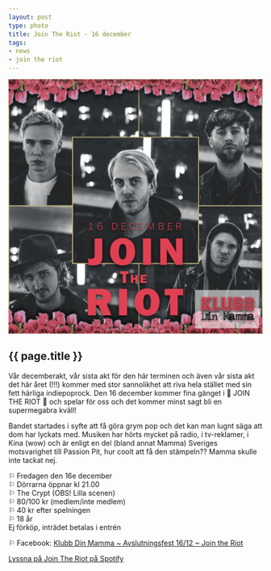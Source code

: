 ```yaml
---
layout: post
type: photo
title: Join The Riot - 16 december
tags:
- news
- join the riot
---
```


<img class="news-photo" src="/assets/img/news/Pressbild2_JointheRiot.png" alt="{{ page.title }}" />

## {{ page.title }}

Vår decemberakt, vår sista akt för den här terminen och även vår sista akt det här året (!!!) kommer med stor sannolikhet att riva hela stället med sin fett härliga indiepoprock. Den 16 december kommer fina gänget i 💞 JOIN THE RIOT 💞 och spelar för oss och det kommer minst sagt bli en supermegabra kväll!

Bandet startades i syfte att få göra grym pop och det kan man lugnt säga att dom har lyckats med. Musiken har hörts mycket på radio, i tv-reklamer, i Kina (wow) och är enligt en del (bland annat Mamma) Sveriges motsvarighet till Passion Pit, hur coolt att få den stämpeln?? Mamma skulle inte tackat nej.


⚐ Fredagen den 16e december<br />
⚐ Dörrarna öppnar kl 21.00<br />
⚐ The Crypt (OBS! Lilla scenen)<br />
⚐ 80/100 kr (medlem/inte medlem)<br />
⚐ 40 kr efter spelningen<br />
⚐ 18 år<br />
  Ej förköp, inträdet betalas i entrén<br />

⚐ Facebook: <a href="https://www.facebook.com/events/1343641625694484/" target="_blank">Klubb Din Mamma ~ Avslutningsfest 16/12 ~ Join the Riot</a>

<a href="https://open.spotify.com/artist/554f1XWt24Dj7iBHsy1ZYJ" target="_blank">Lyssna på Join The Riot på Spotify</a>
